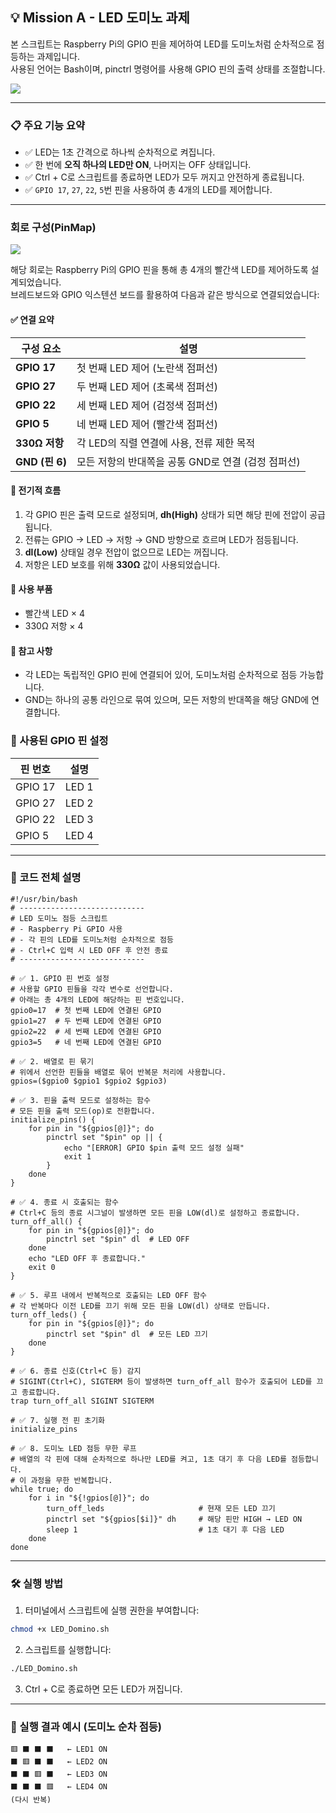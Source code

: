 ## 💡 Mission A - LED 도미노 과제

본 스크립트는 Raspberry Pi의 GPIO 핀을 제어하여 LED를 도미노처럼 순차적으로 점등하는 과제입니다.  
사용된 언어는 Bash이며, pinctrl 명령어를 사용해 GPIO 핀의 출력 상태를 조절합니다.

![](../Images/LED_Domino_Mission.png)

---

### 📋 주요 기능 요약

- ✅ LED는 1초 간격으로 하나씩 순차적으로 켜집니다.
- ✅ 한 번에 **오직 하나의 LED만 ON**, 나머지는 OFF 상태입니다.
- ✅ Ctrl + C로 스크립트를 종료하면 LED가 모두 꺼지고 안전하게 종료됩니다.
- ✅ `GPIO 17`, `27`, `22`, `5`번 핀을 사용하여 총 4개의 LED를 제어합니다.

---

### 회로 구성(PinMap)

![](../Images/LED_Domino_PinMap.jpg)

해당 회로는 Raspberry Pi의 GPIO 핀을 통해 총 4개의 빨간색 LED를 제어하도록 설계되었습니다.  
브레드보드와 GPIO 익스텐션 보드를 활용하여 다음과 같은 방식으로 연결되었습니다:

#### ✅ 연결 요약

| 구성 요소           | 설명 |
|--------------------|------|
| **GPIO 17** | 첫 번째 LED 제어 (노란색 점퍼선) |
| **GPIO 27** | 두 번째 LED 제어 (초록색 점퍼선) |
| **GPIO 22** | 세 번째 LED 제어 (검정색 점퍼선) |
| **GPIO 5** | 네 번째 LED 제어 (빨간색 점퍼선) |
| **330Ω 저항**       | 각 LED의 직렬 연결에 사용, 전류 제한 목적 |
| **GND (핀 6)**       | 모든 저항의 반대쪽을 공통 GND로 연결 (검정 점퍼선) |

#### 🔌 전기적 흐름

1. 각 GPIO 핀은 출력 모드로 설정되며, **dh(High)** 상태가 되면 해당 핀에 전압이 공급됩니다.
2. 전류는 GPIO → LED → 저항 → GND 방향으로 흐르며 LED가 점등됩니다.
3. **dl(Low)** 상태일 경우 전압이 없으므로 LED는 꺼집니다.
4. 저항은 LED 보호를 위해 **330Ω** 값이 사용되었습니다.

#### 🧰 사용 부품

- 빨간색 LED × 4
- 330Ω 저항 × 4

#### 📌 참고 사항

- 각 LED는 독립적인 GPIO 핀에 연결되어 있어, 도미노처럼 순차적으로 점등 가능합니다.
- GND는 하나의 공통 라인으로 묶여 있으며, 모든 저항의 반대쪽을 해당 GND에 연결합니다.

### 🔧 사용된 GPIO 핀 설정

| 핀 번호  | 설명                 |
|----------|----------------------|
| GPIO 17  | LED 1                |
| GPIO 27  | LED 2                |
| GPIO 22  | LED 3                |
| GPIO 5   | LED 4                |

---

### 🧾 코드 전체 설명

```
#!/usr/bin/bash
# ----------------------------
# LED 도미노 점등 스크립트
# - Raspberry Pi GPIO 사용
# - 각 핀의 LED를 도미노처럼 순차적으로 점등
# - Ctrl+C 입력 시 LED OFF 후 안전 종료
# ----------------------------

# ✅ 1. GPIO 핀 번호 설정
# 사용할 GPIO 핀들을 각각 변수로 선언합니다.
# 아래는 총 4개의 LED에 해당하는 핀 번호입니다.
gpio0=17  # 첫 번째 LED에 연결된 GPIO
gpio1=27  # 두 번째 LED에 연결된 GPIO
gpio2=22  # 세 번째 LED에 연결된 GPIO
gpio3=5   # 네 번째 LED에 연결된 GPIO

# ✅ 2. 배열로 핀 묶기
# 위에서 선언한 핀들을 배열로 묶어 반복문 처리에 사용합니다.
gpios=($gpio0 $gpio1 $gpio2 $gpio3)

# ✅ 3. 핀을 출력 모드로 설정하는 함수
# 모든 핀을 출력 모드(op)로 전환합니다.
initialize_pins() {
    for pin in "${gpios[@]}"; do
        pinctrl set "$pin" op || {
            echo "[ERROR] GPIO $pin 출력 모드 설정 실패"
            exit 1
        }
    done
}

# ✅ 4. 종료 시 호출되는 함수
# Ctrl+C 등의 종료 시그널이 발생하면 모든 핀을 LOW(dl)로 설정하고 종료합니다.
turn_off_all() {
    for pin in "${gpios[@]}"; do
        pinctrl set "$pin" dl  # LED OFF
    done
    echo "LED OFF 후 종료합니다."
    exit 0
}

# ✅ 5. 루프 내에서 반복적으로 호출되는 LED OFF 함수
# 각 반복마다 이전 LED를 끄기 위해 모든 핀을 LOW(dl) 상태로 만듭니다.
turn_off_leds() {
    for pin in "${gpios[@]}"; do
        pinctrl set "$pin" dl  # 모든 LED 끄기
    done
}

# ✅ 6. 종료 신호(Ctrl+C 등) 감지
# SIGINT(Ctrl+C), SIGTERM 등이 발생하면 turn_off_all 함수가 호출되어 LED를 끄고 종료합니다.
trap turn_off_all SIGINT SIGTERM

# ✅ 7. 실행 전 핀 초기화
initialize_pins

# ✅ 8. 도미노 LED 점등 무한 루프
# 배열의 각 핀에 대해 순차적으로 하나만 LED를 켜고, 1초 대기 후 다음 LED를 점등합니다.
# 이 과정을 무한 반복합니다.
while true; do
    for i in "${!gpios[@]}"; do
        turn_off_leds                     # 현재 모든 LED 끄기
        pinctrl set "${gpios[$i]}" dh     # 해당 핀만 HIGH → LED ON
        sleep 1                           # 1초 대기 후 다음 LED
    done
done

```

---

### 🛠 실행 방법

1. 터미널에서 스크립트에 실행 권한을 부여합니다:

```bash
chmod +x LED_Domino.sh
```

2. 스크립트를 실행합니다:

```bash
./LED_Domino.sh
```

3. Ctrl + C로 종료하면 모든 LED가 꺼집니다.

---

### 📌 실행 결과 예시 (도미노 순차 점등)

```
🟥 ⬛ ⬛ ⬛   ← LED1 ON
⬛ 🟥 ⬛ ⬛   ← LED2 ON
⬛ ⬛ 🟥 ⬛   ← LED3 ON
⬛ ⬛ ⬛ 🟥   ← LED4 ON
(다시 반복)
```

